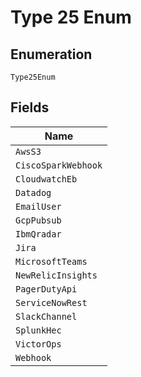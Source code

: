 
# Type 25 Enum

## Enumeration

`Type25Enum`

## Fields

| Name |
|  --- |
| `AwsS3` |
| `CiscoSparkWebhook` |
| `CloudwatchEb` |
| `Datadog` |
| `EmailUser` |
| `GcpPubsub` |
| `IbmQradar` |
| `Jira` |
| `MicrosoftTeams` |
| `NewRelicInsights` |
| `PagerDutyApi` |
| `ServiceNowRest` |
| `SlackChannel` |
| `SplunkHec` |
| `VictorOps` |
| `Webhook` |

